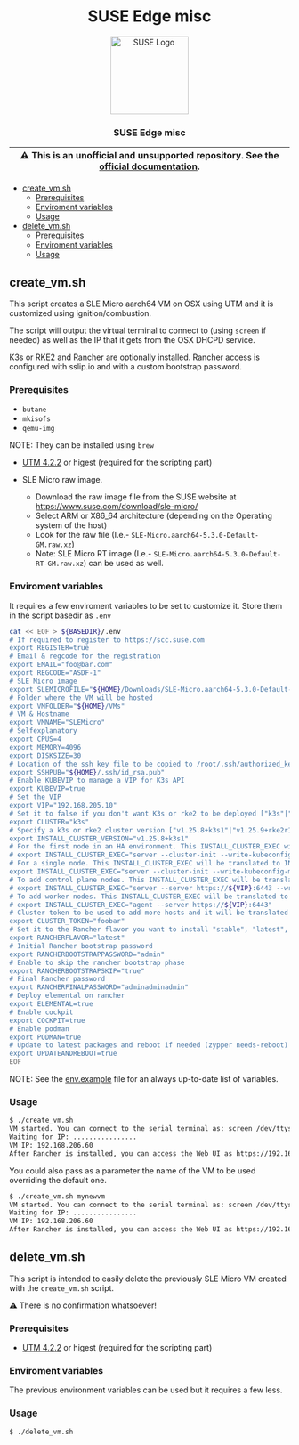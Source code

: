 <div align="center">

# SUSE Edge misc

<p align="center">
  <img alt="SUSE Logo" src="https://www.suse.com/assets/img/suse-white-logo-green.svg" height="140" />
  <h3 align="center">SUSE Edge misc</h3>
</p>

| :warning: **This is an unofficial and unsupported repository. See the [official documentation](https://www.suse.com/solutions/edge-computing/).** |
| --- |

</div>

- [create\_vm.sh](#create_vmsh)
  - [Prerequisites](#prerequisites)
  - [Enviroment variables](#enviroment-variables)
  - [Usage](#usage)
- [delete\_vm.sh](#delete_vmsh)
  - [Prerequisites](#prerequisites-1)
  - [Enviroment variables](#enviroment-variables-1)
  - [Usage](#usage-1)

## create_vm.sh

This script creates a SLE Micro aarch64 VM on OSX using UTM and it is customized using ignition/combustion.

The script will output the virtual terminal to connect to (using `screen` if needed) as well as the
IP that it gets from the OSX DHCPD service.

K3s or RKE2 and Rancher are optionally installed. Rancher access is configured with sslip.io and with a custom bootstrap password.

### Prerequisites

* `butane`
* `mkisofs`
* `qemu-img`

NOTE: They can be installed using `brew`

* [UTM 4.2.2](https://docs.getutm.app/) or higest (required for the scripting part)

* SLE Micro raw image.
  * Download the raw image file from the SUSE website at https://www.suse.com/download/sle-micro/
  * Select ARM or X86_64 architecture (depending on the Operating system of the host)
  * Look for the raw file (I.e.- `SLE-Micro.aarch64-5.3.0-Default-GM.raw.xz`)
  * Note: SLE Micro RT image (I.e.- `SLE-Micro.aarch64-5.3.0-Default-RT-GM.raw.xz`) can be used as well.

### Enviroment variables

It requires a few enviroment variables to be set to customize it. Store them in the script basedir as `.env`

```bash
cat << EOF > ${BASEDIR}/.env
# If required to register to https://scc.suse.com
export REGISTER=true
# Email & regcode for the registration
export EMAIL="foo@bar.com"
export REGCODE="ASDF-1"
# SLE Micro image
export SLEMICROFILE="${HOME}/Downloads/SLE-Micro.aarch64-5.3.0-Default-GM.raw"
# Folder where the VM will be hosted
export VMFOLDER="${HOME}/VMs"
# VM & Hostname
export VMNAME="SLEMicro"
# Selfexplanatory
export CPUS=4
export MEMORY=4096
export DISKSIZE=30
# Location of the ssh key file to be copied to /root/.ssh/authorized_keys
export SSHPUB="${HOME}/.ssh/id_rsa.pub"
# Enable KUBEVIP to manage a VIP for K3s API
export KUBEVIP=true
# Set the VIP
export VIP="192.168.205.10"
# Set it to false if you don't want K3s or rke2 to be deployed ["k3s"|"rke2"|false]
export CLUSTER="k3s"
# Specify a k3s or rke2 cluster version ["v1.25.8+k3s1"|"v1.25.9+rke2r1"]
export INSTALL_CLUSTER_VERSION="v1.25.8+k3s1"
# For the first node in an HA environment. This INSTALL_CLUSTER_EXEC will be translated to INSTALL_K3S_EXEC or INSTALL_RKE2_EXEC depending on the value of CLUSTER
# export INSTALL_CLUSTER_EXEC="server --cluster-init --write-kubeconfig-mode=644 --tls-san=${VIP} --tls-san=${VIP}.sslip.io"
# For a single node. This INSTALL_CLUSTER_EXEC will be translated to INSTALL_K3S_EXEC or INSTALL_RKE2_EXEC depending on the value of CLUSTER
export INSTALL_CLUSTER_EXEC="server --cluster-init --write-kubeconfig-mode=644"
# To add control plane nodes. This INSTALL_CLUSTER_EXEC will be translated to INSTALL_K3S_EXEC or INSTALL_RKE2_EXEC depending on the value of CLUSTER:
# export INSTALL_CLUSTER_EXEC="server --server https://${VIP}:6443 --write-kubeconfig-mode=644"
# To add worker nodes. This INSTALL_CLUSTER_EXEC will be translated to INSTALL_K3S_EXEC or INSTALL_RKE2_EXEC depending on the value of CLUSTER:
# export INSTALL_CLUSTER_EXEC="agent --server https://${VIP}:6443"
# Cluster token to be used to add more hosts and it will be translated to K3S_TOKEN or RKE2_TOKEN depending on the value of CLUSTER
export CLUSTER_TOKEN="foobar"
# Set it to the Rancher flavor you want to install "stable", "latest", "alpha", "prime" or just false to disable it
export RANCHERFLAVOR="latest"
# Initial Rancher bootstrap password
export RANCHERBOOTSTRAPPASSWORD="admin"
# Enable to skip the rancher bootstrap phase
export RANCHERBOOTSTRAPSKIP="true"
# Final Rancher password
export RANCHERFINALPASSWORD="adminadminadmin"
# Deploy elemental on rancher
export ELEMENTAL=true
# Enable cockpit
export COCKPIT=true
# Enable podman
export PODMAN=true
# Update to latest packages and reboot if needed (zypper needs-reboot)
export UPDATEANDREBOOT=true
EOF
```

NOTE: See the [env.example](env.example) file for an always up-to-date list of variables.

### Usage

```bash
$ ./create_vm.sh
VM started. You can connect to the serial terminal as: screen /dev/ttys001
Waiting for IP: ................
VM IP: 192.168.206.60
After Rancher is installed, you can access the Web UI as https://192.168.206.60.sslip.io
```

You could also pass as a parameter the name of the VM to be used overriding the default one.

```bash
$ ./create_vm.sh mynewvm
VM started. You can connect to the serial terminal as: screen /dev/ttys001
Waiting for IP: ................
VM IP: 192.168.206.60
After Rancher is installed, you can access the Web UI as https://192.168.206.60.sslip.io
```

## delete_vm.sh

This script is intended to easily delete the previously SLE Micro VM created with the `create_vm.sh` script.

:warning: There is no confirmation whatsoever!

### Prerequisites

* [UTM 4.2.2](https://docs.getutm.app/) or higest (required for the scripting part)

### Enviroment variables

The previous environment variables can be used but it requires a few less.

### Usage

```bash
$ ./delete_vm.sh
```
